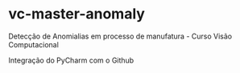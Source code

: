 # vc-master-anomaly
Detecção de Anomialias em processo de manufatura - Curso Visão Computacional


Integração do PyCharm com o Github
